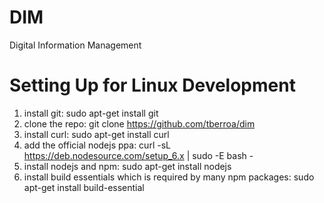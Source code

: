 # DIM
Digital Information Management


# Setting Up for Linux Development
1. install git: sudo apt-get install git
2. clone the repo: git clone https://github.com/tberroa/dim
3. install curl: sudo apt-get install curl
4. add the official nodejs ppa: curl -sL https://deb.nodesource.com/setup_6.x | sudo -E bash -
5. install nodejs and npm: sudo apt-get install nodejs
6. install build essentials which is required by many npm packages: sudo apt-get install build-essential
